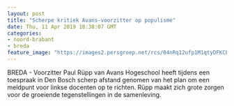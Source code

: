 ```yaml
---
layout: post
title: "Scherpe kritiek Avans-voorzitter op populisme"
date: Thu, 11 Apr 2019 18:38:07 GMT
categories: 
- noord-brabant 
- breda 
feature_image: "https://images2.persgroep.net/rcs/04nRq12ufp1M1qtyDFKCE_PfyB4/diocontent/100534642/_fitwidth/400/?appId=21791a8992982cd8da851550a453bd7f&quality=0.7"
---
```


BREDA - Voorzitter Paul Rüpp van Avans Hogeschool heeft tijdens een toespraak in Den Bosch scherp afstand genomen van het plan om een meldpunt voor linkse docenten op te richten. Rüpp maakt zich grote zorgen voor de groeiende tegenstellingen in de samenleving.
